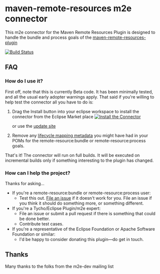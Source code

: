 maven-remote-resources m2e connector
=============================================

This m2e connector for the Maven Remote Resources Plugin is designed to handle the bundle and process goals of the [maven-remote-resources-plugin](http://maven.apache.org/plugins/maven-remote-resources-plugin/)

[![Build Status](https://buildhive.cloudbees.com/job/coderplus/job/m2e-connector-for-maven-remote-resources-plugin/badge/icon)](https://buildhive.cloudbees.com/job/coderplus/job/m2e-connector-for-maven-remote-resources-plugin/)

## FAQ ##

### How do I use it? ###

First off, note that this is currently Beta code.  It has been minimally tested, and all the usual early adopter
warnings apply.  That said if you're willing to help test the connector all you have to do is:

1. Drag the Install button into your eclipse workspace to install the connector from the Eclipse Market place
[![Install the Connector](http://marketplace.eclipse.org/sites/all/modules/custom/marketplace/images/installbutton.png)](http://marketplace.eclipse.org/marketplace-client-intro?mpc_install=1936167)

	or use the  [update site](http://coderplus.com/m2e-update-sites/maven-remote-resources-plugin/)

2. Remove any [lifecycle mapping metadata](http://wiki.eclipse.org/M2E_plugin_execution_not_covered#ignore_plugin_goal)
you might have had in your POMs for the remote-resource:bundle or  remote-resource:process goals.







That's it!  The connector will run on full builds. It will be executed on incremental builds only if something interesting to the plugin has changed.

### How can I help the project? ###

Thanks for asking...

* If you're a remote-resource:bundle or  remote-resource:process user:
	* Test this out.  [File an issue](https://github.com/coderplus/m2e-connector-for-maven-remote-resources-plugin/issues) if it doesn't
	work for you.  File an issue if you think it should do something more, or something different.
* If you're a Tycho/Eclipse Plugin/m2e  expert:
	* File an issue or submit a pull request if there is something that could be done better.
	* Contribute test cases.
* If you're a representative of the Eclipse Foundation or Apache Software Foundation or similar:
	* I'd be happy to consider donating this plugin&mdash;do get in touch.


## Thanks ##

Many thanks to the folks from the m2e-dev mailing list 
